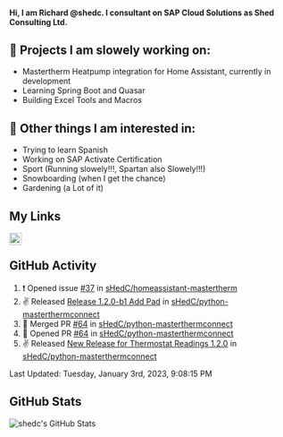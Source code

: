 #### Hi, I am Richard @shedc. I consultant on SAP Cloud Solutions as Shed Consulting Ltd.

## 👋 Projects I am slowely working on:
- Mastertherm Heatpump integration for Home Assistant, currently in development
- Learning Spring Boot and Quasar
- Building Excel Tools and Macros

## 👀 Other things I am interested in:
- Trying to learn Spanish
- Working on SAP Activate Certification
- Sport (Running slowely!!!, Spartan also Slowely!!!)
- Snowboarding (when I get the chance)
- Gardening (a Lot of it)

## My Links
[<img align="left" alt="shedc | LinkedIn" width="22px" src="https://cdn.jsdelivr.net/npm/simple-icons@v3/icons/linkedin.svg" />][linkedin]

<br/>

## GitHub Activity
<!--RECENT_ACTIVITY:start-->
1. ❗️ Opened issue [#37](https://github.com/sHedC/homeassistant-mastertherm/issues/37) in [sHedC/homeassistant-mastertherm](https://github.com/sHedC/homeassistant-mastertherm)
2. ✌️ Released [Release 1.2.0-b1 Add Pad](https://github.com/sHedC/python-masterthermconnect/releases/tag/1.2.0-b1) in [sHedC/python-masterthermconnect](https://github.com/sHedC/python-masterthermconnect)
3. 🎉 Merged PR [#64](https://github.com/sHedC/python-masterthermconnect/pull/64) in [sHedC/python-masterthermconnect](https://github.com/sHedC/python-masterthermconnect)
4. 💪 Opened PR [#64](https://github.com/sHedC/python-masterthermconnect/pull/64) in [sHedC/python-masterthermconnect](https://github.com/sHedC/python-masterthermconnect)
5. ✌️ Released [New Release for Thermostat Readings 1.2.0](https://github.com/sHedC/python-masterthermconnect/releases/tag/1.2.0-b0) in [sHedC/python-masterthermconnect](https://github.com/sHedC/python-masterthermconnect)
<!--RECENT_ACTIVITY:end-->
<!--RECENT_ACTIVITY:last_update-->
Last Updated: Tuesday, January 3rd, 2023, 9:08:15 PM
<!--RECENT_ACTIVITY:last_update_end-->

## GitHub Stats
<img align="left" alt="shedc's GitHub Stats" src="https://github-readme-stats.vercel.app/api?username=shedc&show_icons=true&hide_title=true" />

[linkedin]: https://www.linkedin.com/in/richard-holmes-3314251/
